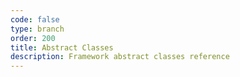 ```yaml
---
code: false
type: branch
order: 200
title: Abstract Classes
description: Framework abstract classes reference
---
```

